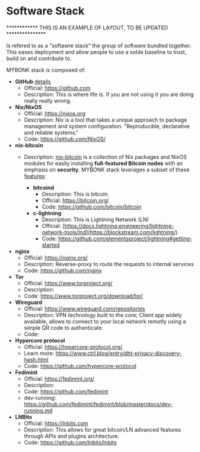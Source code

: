 # Software Stack

************ THIS IS AN EXAMPLE OF LAYOUT, TO BE UPDATED ***************

Is refered to as a "softawre stack" the group of software bundled together. This eases deployment and allow people to use a solde baseline to trust, build on and contribute to.

MYBONK stack is composed of:

- **GitHub**  [details](https://www.wikipedia.org/wiki/HitHub)
  - Official: https://github.com
  - Description: This is where life is. If you are not using it you are doing really really wrong.
- **Nix/NixOS**
  - Official: https://nixos.org
  - Description: Nix is a tool that takes a unique approach to package management and system configuration. "Reproducible, declarative and reliable systems."
  - Code: https://github.com/NixOS/
- **nix-bitcoin** 
  - Description: [nix-bitcoin](https://nixbitcoin.org/) is a collection of Nix packages and NixOS modules for easily installing
      <strong>full-featured Bitcoin nodes</strong> with an emphasis on <strong>security</strong>. MY₿ONK stack leverages a subset of these [features](https://github.com/fort-nix/nix-bitcoin/#features):

    - **bitcoind**
      - Description: This is bitcoin.
      - Official: https://bitcoin.org/
      - Code: https://github.com/bitcoin/bitcoin
    - **c-lightning**
      - Description: This is Lightning Network (LN)
      - Official:  [https://docs.lightning.engineering/lightning-network-tools/lnd](https://blockstream.com/lightning/)
      - Code: https://github.com/elementsproject/lightning#getting-started
- **nginx**
  - Official: https://nginx.org/
  - Description: Reverse-proxy to route the requests to internal services
  - Code: https://github.com/nginx
- **Tor**
  - Official: https://www.torproject.org/
  - Description: 
  - Code: https://www.torproject.org/download/tor/
- **Wireguard**
  - Official: https://www.wireguard.com/repositories
  - Description: VPN technology built to the core; Client app widely available, allows to connect to your local network remotly using a simple QR code to authenticate.
  - Code: 
- **Hypercore protocol**
  - Official: https://hypercore-protocol.org/
  - Learn more: https://www.ctrl.blog/entry/dht-privacy-discovery-hash.html
  - Code: https://github.com/hypercore-protocol
- **Fedimint**
  - Official: https://fedimint.org/ 
  - Description: 
  - Code: https://github.com/fedimint
  - dev-running: https://github.com/fedimint/fedimint/blob/master/docs/dev-running.md
- **LNBits**
  - Official: https://lnbits.com
  - Description: This allows for great bitcoin/LN advanced features through APIs and plugins architecture.
  - Code: https://github.com/lnbits/lnbits

